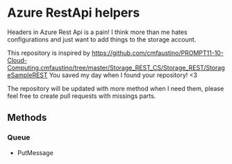 # Azure RestApi helpers

Headers in Azure Rest Api is a pain! I think more than me hates configurations and just want to add things to the storage account.

This repository is inspired by https://github.com/cmfaustino/PROMPT11-10-Cloud-Computing.cmfaustino/tree/master/Storage_REST_CS/Storage_REST/StorageSampleREST You saved my day when I found your repository! <3

The repository will be updated with more method when I need them, please feel free to create pull requests with missings parts.

## Methods

### Queue
* PutMessage
